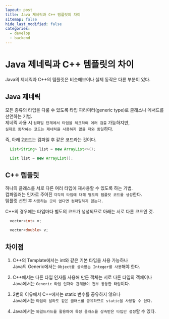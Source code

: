 ```yaml
---
layout: post
title: Java 제네릭과 C++ 템플릿의 차이
sitemap: false
hide_last_modified: false
categories:
  - develop
  - backend
---
```


# Java 제네릭과 C++ 템플릿의 차이

Java의 제네릭과 C++의 템플릿은 비슷해보이나 실제 동작은 다른 부분이 있다.

## Java 제네릭

모든 종류의 타입을 다룰 수 있도록 타입 파라미터(generic type)로 클래스나 메서드를 선언하는 기법.  
제네릭 사용 시 `컴파일 단계에서 타입을 체크하여 에러 검출` 가능하지만,  
`실제로 동작하는 코드는 제네릭을 사용하지 않을 때와 동일`하다.  

즉, 아래 2코드는 컴파일 후 같은 코드라는 것이다.
```Java
  List<String> list = new ArrayList<>();
```
```Java
  List list = new ArrayList();
```

## C++ 템플릿

하나의 클래스를 서로 다른 여러 타입에 재사용할 수 있도록 하는 기법.  
컴파일러는 인자로 주어진 `각각의 타입에 대해 별도의 템플릿 코드를 생성`한다.  
템플릿 선언 후 `사용하는 곳이 없다면 컴파일하지 않는다.`  

C++의 경우에는 타입마다 별도의 코드가 생성되므로 아래는 서로 다른 코드인 것.
```C++
  vector<int> v;
```
```C++
  vector<double> v;
```

## 차이점

1. C++의 Template에서는 int와 같은 기본 타입을 사용 가능하나  
Java의 Generic에서는 `Object를 상속받는 Integer를 사용`해야 한다.

2. C++에서는 다른 타입 인자를 사용해 만든 객체는 서로 다른 타입의 객체이나  
Java에서는 `Generic 타입 인자와 관계없이 전부 동등한 타입`이다.  

3. 2번의 이유에서 C++에서는 static 변수를 공유하지 않으나  
Java에서는 `타입이 달라도 같은 클래스를 공유하므로 static을 사용할 수 없다.`

4. Java에서는 `와일드카드를 활용하여 특정 클래스를 상속받은 타입만 설정`할 수 있다.